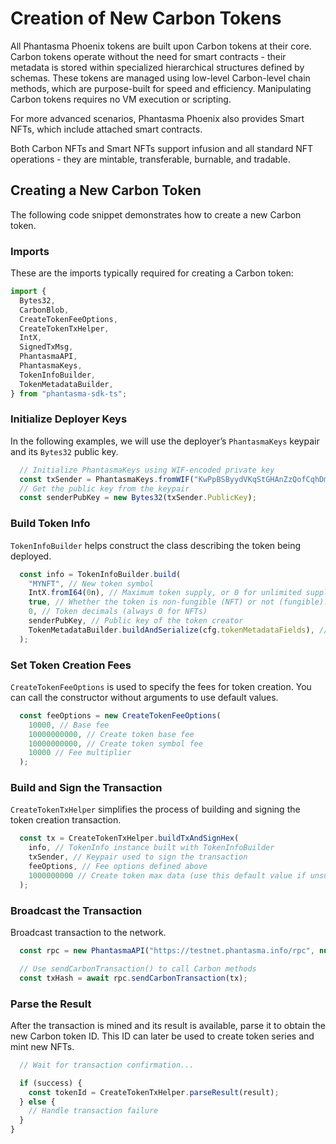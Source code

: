 # Creation of New Carbon Tokens

All Phantasma Phoenix tokens are built upon Carbon tokens at their core. Carbon tokens operate without the need for smart contracts - their metadata is stored within specialized hierarchical structures defined by schemas. These tokens are managed using low-level Carbon-level chain methods, which are purpose-built for speed and efficiency. Manipulating Carbon tokens requires no VM execution or scripting.

For more advanced scenarios, Phantasma Phoenix also provides Smart NFTs, which include attached smart contracts.

Both Carbon NFTs and Smart NFTs support infusion and all standard NFT operations - they are mintable, transferable, burnable, and tradable.

## Creating a New Carbon Token

The following code snippet demonstrates how to create a new Carbon token.

### Imports

These are the imports typically required for creating a Carbon token:

```ts
import {
  Bytes32,
  CarbonBlob,
  CreateTokenFeeOptions,
  CreateTokenTxHelper,
  IntX,
  SignedTxMsg,
  PhantasmaAPI,
  PhantasmaKeys,
  TokenInfoBuilder,
  TokenMetadataBuilder,
} from "phantasma-sdk-ts";
````

### Initialize Deployer Keys

In the following examples, we will use the deployer’s `PhantasmaKeys` keypair and its `Bytes32` public key.

```ts
  // Initialize PhantasmaKeys using WIF-encoded private key
  const txSender = PhantasmaKeys.fromWIF("KwPpBSByydVKqStGHAnZzQofCqhDmD2bfRgc9BmZqM3ZmsdWJw4d");
  // Get the public key from the keypair
  const senderPubKey = new Bytes32(txSender.PublicKey);
````

### Build Token Info

`TokenInfoBuilder` helps construct the class describing the token being deployed.

```ts
  const info = TokenInfoBuilder.build(
    "MYNFT", // New token symbol
    IntX.fromI64(0n), // Maximum token supply, or 0 for unlimited supply
    true, // Whether the token is non-fungible (NFT) or not (fungible). Currently, only NFTs are supported
    0, // Token decimals (always 0 for NFTs)
    senderPubKey, // Public key of the token creator
    TokenMetadataBuilder.buildAndSerialize(cfg.tokenMetadataFields), // Optional metadata fields (key and value are strings only for now)
  );
````

### Set Token Creation Fees

`CreateTokenFeeOptions` is used to specify the fees for token creation.
You can call the constructor without arguments to use default values.

```ts
  const feeOptions = new CreateTokenFeeOptions(
    10000, // Base fee
    10000000000, // Create token base fee
    10000000000, // Create token symbol fee
    10000 // Fee multiplier
  );
````

### Build and Sign the Transaction

`CreateTokenTxHelper` simplifies the process of building and signing the token creation transaction.

```ts
  const tx = CreateTokenTxHelper.buildTxAndSignHex(
    info, // TokenInfo instance built with TokenInfoBuilder
    txSender, // Keypair used to sign the transaction
    feeOptions, // Fee options defined above
    1000000000 // Create token max data (use this default value if unsure)
  );
````

### Broadcast the Transaction

Broadcast transaction to the network.

```ts
  const rpc = new PhantasmaAPI("https://testnet.phantasma.info/rpc", null, "testnet");

  // Use sendCarbonTransaction() to call Carbon methods
  const txHash = await rpc.sendCarbonTransaction(tx);
````

### Parse the Result

After the transaction is mined and its result is available, parse it to obtain the new Carbon token ID.
This ID can later be used to create token series and mint new NFTs.

```ts
  // Wait for transaction confirmation...

  if (success) {
    const tokenId = CreateTokenTxHelper.parseResult(result);
  } else {
    // Handle transaction failure
  }
}
```
